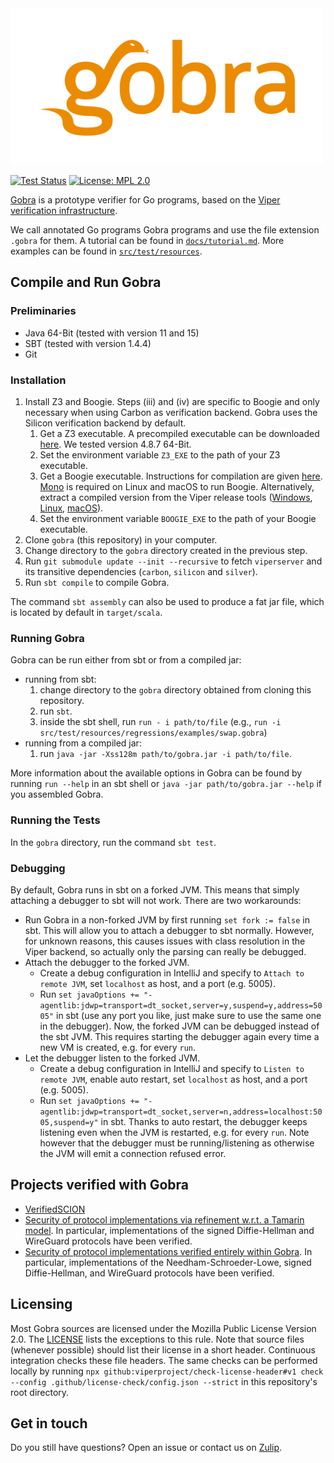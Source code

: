<img src=".github/docs/gobra.png" height="250">

[![Test Status](https://github.com/viperproject/gobra/actions/workflows/test.yml/badge.svg?branch=master)](https://github.com/viperproject/gobra/actions?query=workflow%3Atest+branch%3Amaster)
[![License: MPL 2.0](https://img.shields.io/badge/License-MPL%202.0-brightgreen.svg)](./LICENSE)

[Gobra](https://www.pm.inf.ethz.ch/research/gobra.html) is a prototype verifier for Go programs, based on the [Viper verification infrastructure](https://www.pm.inf.ethz.ch/research/viper.html).

We call annotated Go programs Gobra programs and use the file extension `.gobra` for them. A tutorial can be found in [`docs/tutorial.md`](https://github.com/viperproject/gobra/blob/master/docs/tutorial.md). More examples can be found in [`src/test/resources`](https://github.com/viperproject/gobra/blob/master/src/test/resources).

## Compile and Run Gobra
### Preliminaries
- Java 64-Bit (tested with version 11 and 15)
- SBT (tested with version 1.4.4)
- Git

### Installation
1. Install Z3 and Boogie.
    Steps (iii) and (iv) are specific to Boogie and only necessary when using Carbon as verification backend. Gobra uses the Silicon verification backend by default.
    1. Get a Z3 executable. A precompiled executable can be downloaded [here](https://github.com/Z3Prover/z3/releases).
      We tested version 4.8.7 64-Bit.
    2. Set the environment variable `Z3_EXE` to the path of your Z3 executable.
    3. Get a Boogie executable. Instructions for compilation are given [here](https://github.com/boogie-org/boogie).
        [Mono](https://www.mono-project.com/download/stable/) is required on Linux and macOS to run Boogie.
        Alternatively, extract a compiled version from the Viper release tools
        ([Windows](http://viper.ethz.ch/downloads/ViperToolsReleaseWin.zip), [Linux](http://viper.ethz.ch/downloads/ViperToolsReleaseLinux.zip), [macOS](http://viper.ethz.ch/downloads/ViperToolsReleaseMac.zip)).
    4. Set the environment variable `BOOGIE_EXE` to the path of your Boogie executable.
2. Clone `gobra` (this repository) in your computer.
3. Change directory to the `gobra` directory created in the previous step.
4. Run `git submodule update --init --recursive` to fetch `viperserver` and its transitive dependencies (`carbon`, `silicon` and `silver`).
5. Run `sbt compile` to compile Gobra.

The command `sbt assembly` can also be used to produce a fat jar file, which is located by default in `target/scala`.

### Running Gobra
Gobra can be run either from sbt or from a compiled jar:
- running from sbt:
    1. change directory to the `gobra` directory obtained from cloning this repository.
    2. run `sbt`.
    3. inside the sbt shell, run `run - i path/to/file` (e.g., `run -i src/test/resources/regressions/examples/swap.gobra`)
- running from a compiled jar:
    1. run `java -jar -Xss128m path/to/gobra.jar -i path/to/file`.

More information about the available options in Gobra can be found by running `run --help` in an sbt shell or `java -jar path/to/gobra.jar --help` if you assembled Gobra.

### Running the Tests
In the `gobra` directory, run the command `sbt test`.

### Debugging
By default, Gobra runs in sbt on a forked JVM. This means that simply attaching a debugger to sbt will not work. There
are two workarounds:

- Run Gobra in a non-forked JVM by first running `set fork := false` in sbt. This will allow you to attach a debugger to
  sbt normally. However, for unknown reasons, this causes issues with class resolution in the Viper backend, so actually
  only the parsing can really be debugged.
- Attach the debugger to the forked JVM.
  - Create a debug configuration in IntelliJ and specify to `Attach to remote JVM`, set `localhost` as host, and 
     a port (e.g. 5005).
  - Run `set javaOptions += "-agentlib:jdwp=transport=dt_socket,server=y,suspend=y,address=5005"`
     in sbt (use any port you like, just make sure to use the same one in the debugger). Now, the forked JVM can be
    debugged instead of the sbt JVM. This requires starting the debugger again every time a new VM is created,
    e.g. for every `run`.
- Let the debugger listen to the forked JVM.
  - Create a debug configuration in IntelliJ and specify to `Listen to remote JVM`, enable auto restart, set
    `localhost` as host, and a port (e.g. 5005).
  - Run `set javaOptions += "-agentlib:jdwp=transport=dt_socket,server=n,address=localhost:5005,suspend=y"` in sbt.
    Thanks to auto restart, the debugger keeps listening even when the JVM is restarted, e.g. for every `run`.
    Note however that the debugger must be running/listening as otherwise the JVM will emit a connection 
    refused error.

## Projects verified with Gobra
- [VerifiedSCION](https://github.com/viperproject/VerifiedSCION)
- [Security of protocol implementations via refinement w.r.t. a Tamarin model](https://github.com/viperproject/protocol-verification-refinement). In particular, implementations of the signed Diffie-Hellman and WireGuard protocols have been verified.
- [Security of protocol implementations verified entirely within Gobra](https://github.com/viperproject/SecurityProtocolImplementations). In particular, implementations of the Needham-Schroeder-Lowe, signed Diffie-Hellman, and WireGuard protocols have been verified.

## Licensing
Most Gobra sources are licensed under the Mozilla Public License Version 2.0.
The [LICENSE](./LICENSE) lists the exceptions to this rule.
Note that source files (whenever possible) should list their license in a short header.
Continuous integration checks these file headers.
The same checks can be performed locally by running `npx github:viperproject/check-license-header#v1 check --config .github/license-check/config.json --strict` in this repository's root directory.

## Get in touch
Do you still have questions? Open an issue or contact us on [Zulip](https://gobra.zulipchat.com).
